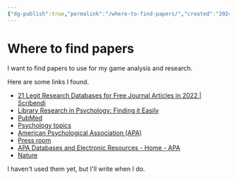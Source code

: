 ```yaml
---
{"dg-publish":true,"permalink":"/where-to-find-papers/","created":"2024-02-04T17:29:35.016+09:00","updated":"2024-02-04T17:39:12.648+09:00"}
---
```


# Where to find papers

I want to find papers to use for my game analysis and research.

Here are some links I found.

- [21 Legit Research Databases for Free Journal Articles in 2022 | Scribendi](https://www.scribendi.com/academy/articles/free_online_journal_and_research_databases.en.html)
- [Library Research in Psychology: Finding it Easily](https://www.apa.org/education-career/undergrad/library-research)
- [PubMed](https://pubmed.ncbi.nlm.nih.gov/)
- [Psychology topics](https://www.apa.org/topics)
- [American Psychological Association (APA)](https://www.apa.org/)
- [Press room](https://www.apa.org/news/press)
- [APA Databases and Electronic Resources - Home - APA](https://www.apa.org/pubs/databases)
- [Nature](https://www.nature.com/)

I haven't used them yet, but I'll write when I do.

